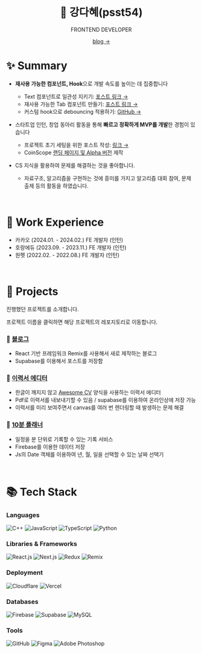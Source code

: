 <div align='center'>

# 🌊 강다혜(psst54)

FRONTEND DEVELOPER

[blog →](https://psst54.me)

</div>



# ✨ Summary

- **재사용 가능한 컴포넌트, Hook**으로 개발 속도를 높이는 데 집중합니다
  - Text 컴포넌트로 일관성 지키기:  [포스트 링크 →](https://psst54.me/cse/cspg-design-system-text)
  - 재사용 가능한 Tab 컴포넌트 만들기:  [포스트 링크 →](https://psst54.me/cse/awesome-resume-builder-remake-2)
  - 커스텀 hook으로 debouncing 적용하기:  [GitHub →](https://github.com/psst54/resume-builder/blob/c11cd3ef15ee03b8973350e79256e5e3c211dcb8/src/hooks/useDebounce.ts)
 
- 스타트업 인턴, 창업 동아리 활동을 통해 **빠르고 정확하게 MVP를 개발**한 경험이 있습니다
  - 프로젝트 초기 세팅을 위한 포스트 작성:  [링크 →](https://psst54.me/cse/team-project-starter-pack)
  - CoinScope [랜딩 페이지 및 Alpha 버전](https://coinscope.gg/) 제작

- CS 지식을 활용하여 문제를 해결하는 것을 좋아합니다.
  - 자료구조, 알고리즘을 구현하는 것에 흥미를 가지고 알고리즘 대회 참여, 문제 출제 등의 활동을 하였습니다.

<br/>

# 💼 Work Experience

- 카카오 (2024.01. - 2024.02.) FE 개발자 (인턴)
- 호랑에듀 (2023.09. - 2023.11.) FE 개발자 (인턴)
- 원펫 (2022.02. - 2022.08.) FE 개발자 (인턴)

<br/>

# 📑 Projects

진행했던 프로젝트를 소개합니다.

프로젝트 이름을 클릭하면 해당 프로젝트의 레포지토리로 이동합니다.

### 📌 [블로그](https://github.com/psst54/blog)

- React 기반 프레임워크 Remix를 사용해서 새로 제작하는 블로그
- Supabase를 이용해서 포스트를 저장함

### 📌 [이력서 에디터](https://github.com/psst54/resume-builder)

- 한글이 깨지지 않고 [Awesome CV](https://github.com/posquit0/Awesome-CV) 양식을 사용하는 이력서 에디터
- Pdf로 이력서를 내보내기할 수 있음 / supabase를 이용하여 온라인상에 저장 가능
- 이력서를 미리 보여주면서 canvas를 여러 번 렌더링할 때 발생하는 문제 해결

### 📌 [10분 플래너](https://github.com/psst54/time_tracker_open)

- 일정을 분 단위로 기록할 수 있는 기록 서비스
- Firebase를 이용한 데이터 저장
- Js의 Date 객체를 이용하여 년, 월, 일을 선택할 수 있는 날짜 선택기

<br/>

# 📚 Tech Stack

### Languages

<div style="display: flex; gap: 0.25rem;">
  <img src="https://img.shields.io/badge/c++-00599C?logo=c%2B%2B&logoColor=white" alt="C++" />
  <img src="https://img.shields.io/badge/JavaScript-F7DF1E?logo=javascript&logoColor=black" alt="JavaScript" />
  <img src="https://img.shields.io/badge/TypeScript-3178C6?logo=typescript&logoColor=white" alt="TypeScript" />
  <img src="https://img.shields.io/badge/python-3776AB?logo=python&logoColor=white" alt="Python" />
</div>

### Libraries & Frameworks

<div style="display: flex; gap: 0.25rem;">
  <img src="https://img.shields.io/badge/React.js-61DAFB?logo=React&logoColor=white" alt="React.js" />
  <img src="https://img.shields.io/badge/Next.js-000000?logo=nextdotjs&logoColor=white" alt="Next.js" />
  <img src="https://img.shields.io/badge/Redux-764ABC?logo=redux&logoColor=white" alt="Redux" />
  <img src="https://img.shields.io/badge/Remix-000000?logo=remix&logoColor=white" alt="Remix" />
</div>

### Deployment

 <div style="display: flex; gap: 0.25rem;">
  <img src="https://img.shields.io/badge/Cloudflare-F38020?logo=cloudflare&logoColor=white" alt="Cloudflare" />
  <img src="https://img.shields.io/badge/Vercel-000000?logo=vercel&logoColor=white" alt="Vercel" />
</div>

### Databases

<div style="display: flex; gap: 0.25rem;">
  <img src="https://img.shields.io/badge/firebase-FFCA28?logo=firebase&logoColor=black" alt="Firebase" />
  <img src="https://img.shields.io/badge/Supabase-3FCF8E?logo=supabase&logoColor=white" alt="Supabase" />
  <img src="https://img.shields.io/badge/mysql-4479A1?logo=mysql&logoColor=white" alt="MySQL" />
</div>

### Tools

<div style="display: flex; gap: 0.25rem;">
  <img src="https://img.shields.io/badge/Github-181717?logo=github&logoColor=white" alt="GitHub" />
  <img src="https://img.shields.io/badge/Figma-F24E1E?logo=figma&logoColor=white" alt="Figma" />
  <img src="https://img.shields.io/badge/Adobe Photoshop-31A8FF?logo=adobephotoshop&logoColor=white" alt="Adobe Photoshop" />
</div>
